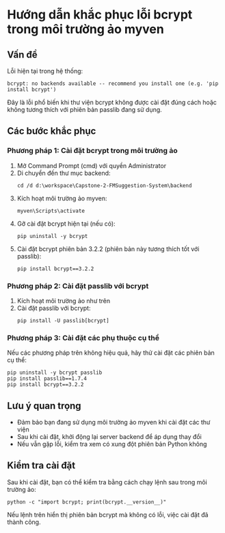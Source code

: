 # Hướng dẫn khắc phục lỗi bcrypt trong môi trường ảo myven

## Vấn đề

Lỗi hiện tại trong hệ thống:
```
bcrypt: no backends available -- recommend you install one (e.g. 'pip install bcrypt')
```

Đây là lỗi phổ biến khi thư viện bcrypt không được cài đặt đúng cách hoặc không tương thích với phiên bản passlib đang sử dụng.

## Các bước khắc phục

### Phương pháp 1: Cài đặt bcrypt trong môi trường ảo

1. Mở Command Prompt (cmd) với quyền Administrator
2. Di chuyển đến thư mục backend:
   ```
   cd /d d:\workspace\Capstone-2-FMSuggestion-System\backend
   ```
3. Kích hoạt môi trường ảo myven:
   ```
   myven\Scripts\activate
   ```
4. Gỡ cài đặt bcrypt hiện tại (nếu có):
   ```
   pip uninstall -y bcrypt
   ```
5. Cài đặt bcrypt phiên bản 3.2.2 (phiên bản này tương thích tốt với passlib):
   ```
   pip install bcrypt==3.2.2
   ```

### Phương pháp 2: Cài đặt passlib với bcrypt

1. Kích hoạt môi trường ảo như trên
2. Cài đặt passlib với bcrypt:
   ```
   pip install -U passlib[bcrypt]
   ```

### Phương pháp 3: Cài đặt các phụ thuộc cụ thể

Nếu các phương pháp trên không hiệu quả, hãy thử cài đặt các phiên bản cụ thể:

```
pip uninstall -y bcrypt passlib
pip install passlib==1.7.4
pip install bcrypt==3.2.2
```

## Lưu ý quan trọng

- Đảm bảo bạn đang sử dụng môi trường ảo myven khi cài đặt các thư viện
- Sau khi cài đặt, khởi động lại server backend để áp dụng thay đổi
- Nếu vẫn gặp lỗi, kiểm tra xem có xung đột phiên bản Python không

## Kiểm tra cài đặt

Sau khi cài đặt, bạn có thể kiểm tra bằng cách chạy lệnh sau trong môi trường ảo:

```
python -c "import bcrypt; print(bcrypt.__version__)"
```

Nếu lệnh trên hiển thị phiên bản bcrypt mà không có lỗi, việc cài đặt đã thành công.